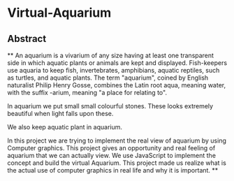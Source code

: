 # Virtual-Aquarium

## Abstract
** An aquarium is a vivarium of any size having at least one transparent side in which aquatic plants or animals are kept and displayed. Fish-keepers use aquaria to keep fish, invertebrates, amphibians, aquatic reptiles, such as turtles, and aquatic plants. The term "aquarium", coined by English naturalist Philip Henry Gosse, combines the Latin root aqua, meaning water, with the suffix -arium, meaning "a place for relating to".

In aquarium we put small small colourful stones. These looks extremely beautiful when light falls upon these.

We also keep aquatic plant in aquarium.

In this project we are trying to implement the real view of aquarium by using Computer graphics. This project gives an opportunity and real feeling of aquarium that we can actually view. We use JavaScript to implement the concept and build the virtual Aquarium. This project made us realize what is the actual use of computer graphics in real life and why it is important. **
